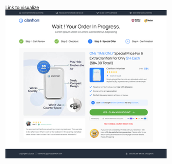 <a href="https://clarifionweb.netlify.app/"> Link to visualize</a>
<img src="Clarifion Upsell.png">
